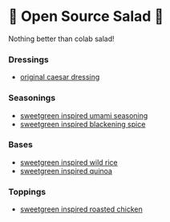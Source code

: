 # 🥗 Open Source Salad 🥗

Nothing better than colab salad!

### Dressings

- [original caesar dressing]()

### Seasonings

- [sweetgreen inspired umami seasoning](seasonings/sweetgreen-inspired-umami.md)
- [sweetgreen inspired blackening spice](seasonings/sweetgreen-inspired-blackening.md)

### Bases

- [sweetgreen inspired wild rice]()
- [sweetgreen inspired quinoa]()

### Toppings

- [sweetgreen inspired roasted chicken](toppings/sweetgreen-roasted-chicken.md)

